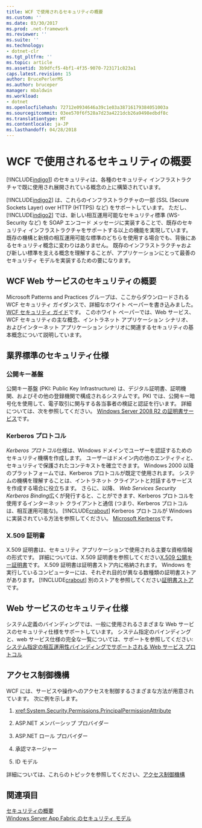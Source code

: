 ```yaml
---
title: WCF で使用されるセキュリティの概要
ms.custom: ''
ms.date: 03/30/2017
ms.prod: .net-framework
ms.reviewer: ''
ms.suite: ''
ms.technology:
- dotnet-clr
ms.tgt_pltfrm: ''
ms.topic: article
ms.assetid: 3b9dfcf5-4bf1-4f35-9070-723171c823a1
caps.latest.revision: 15
author: BrucePerlerMS
ms.author: bruceper
manager: mbaldwin
ms.workload:
- dotnet
ms.openlocfilehash: 72712e0934646a39c1e03a38716179384051003a
ms.sourcegitcommit: 03ee570f6f528a7d23a4221dcb26a9498edbdf8c
ms.translationtype: MT
ms.contentlocale: ja-JP
ms.lasthandoff: 04/28/2018
---
```

# <a name="security-concepts-used-in-wcf"></a>WCF で使用されるセキュリティの概要
[!INCLUDE[indigo1](../../../../includes/indigo1-md.md)] のセキュリティは、各種のセキュリティ インフラストラクチャで既に使用され展開されている概念の上に構築されています。  
  
 [!INCLUDE[indigo2](../../../../includes/indigo2-md.md)] は、これらのインフラストラクチャの一部 (SSL (Secure Sockets Layer) over HTTP (HTTPS) など) をサポートしています。 ただし、[!INCLUDE[indigo2](../../../../includes/indigo2-md.md)] では、新しい相互運用可能なセキュリティ標準 (WS-Security など) を SOAP エンコード メッセージに実装することで、既存のセキュリティ インフラストラクチャをサポートする以上の機能を実現しています。 既存の機構と新規の相互運用可能な標準のどちらを使用する場合でも、背後にあるセキュリティ概念に変わりはありません。 既存のインフラストラクチャおよび新しい標準を支える概念を理解することが、アプリケーションにとって最善のセキュリティ モデルを実装するための要になります。  
  
## <a name="introduction-to-security-for-wcf-web-services"></a>WCF Web サービスのセキュリティの概要  
 Microsoft Patterns and Practices グループは、ここからダウンロードされる WCF セキュリティ ガイダンスで、詳細なホワイト ペーパーを書き込みました。 [WCF セキュリティ ガイド](http://go.microsoft.com/fwlink/?LinkId=210210)です。 このホワイト ペーパーでは、Web サービス、WCF セキュリティの主な概念、イントラネット アプリケーション シナリオ、およびインターネット アプリケーション シナリオに関連するセキュリティの基本概念について説明しています。  
  
## <a name="industry-wide-security-specifications"></a>業界標準のセキュリティ仕様  
  
### <a name="public-key-infrastructure"></a>公開キー基盤  
 公開キー基盤 (PKI: Public Key Infrastructure) は、デジタル証明書、証明機関、およびその他の登録機関で構成されるシステムです。PKI では、公開キー暗号化を使用して、電子取引に関与する各当事者の検証と認証を行います。 詳細については、次を参照してください。 [Windows Server 2008 R2 の証明書サービス](http://go.microsoft.com/fwlink/?LinkId=210211)です。  
  
### <a name="kerberos-protocol"></a>Kerberos プロトコル  
 *Kerberos プロトコル*仕様は、Windows ドメインでユーザーを認証するためのセキュリティ機構を作成します。 ユーザーはドメイン内の他のエンティティと、セキュリティで保護されたコンテキストを確立できます。 Windows 2000 以降のプラットフォームでは、Kerberos プロトコルが既定で使用されます。 システムの機構を理解することは、イントラネット クライアントと対話するサービスを作成する場合に役立ちます。 さらに、以降、 *Web Services Security Kerberos Binding*広くが発行すると、ことができます、Kerberos プロトコルを使用するインターネット クライアントと通信 (つまり、Kerberos プロトコルは、相互運用可能な)。 [!INCLUDE[crabout](../../../../includes/crabout-md.md)] Kerberos プロトコルが Windows に実装されている方法を参照してください。 [Microsoft Kerberos](http://go.microsoft.com/fwlink/?LinkId=210212)です。  
  
### <a name="x509-certificates"></a>X.509 証明書  
 X.509 証明書は、セキュリティ アプリケーションで使用される主要な資格情報の形式です。 詳細については、X.509 証明書を参照してください[X.509 公開キー証明書](http://go.microsoft.com/fwlink/?LinkId=210213)です。 X.509 証明書は証明書ストア内に格納されます。 Windows を実行しているコンピューターには、それぞれ目的が異なる数種類の証明書ストアがあります。 [!INCLUDE[crabout](../../../../includes/crabout-md.md)] 別のストアを参照してください[証明書ストア](http://go.microsoft.com/fwlink/?LinkID=87787)です。  
  
## <a name="web-services-security-specifications"></a>Web サービスのセキュリティ仕様  
 システム定義のバインディングでは、一般に使用されるさまざまな Web サービスのセキュリティ仕様をサポートしています。 システム指定のバインディングと、web サービス仕様の完全な一覧については、サポートを参照してください:[システム指定の相互運用性バインディングでサポートされる Web サービス プロトコル](../../../../docs/framework/wcf/feature-details/web-services-protocols-supported-by-system-provided-interoperability-bindings.md)  
  
## <a name="access-control-mechanisms"></a>アクセス制御機構  
 WCF には、サービスや操作へのアクセスを制御するさまざまな方法が用意されています。 次に例を示します。  
  
1.  <xref:System.Security.Permissions.PrincipalPermissionAttribute>  
  
2.  ASP.NET メンバーシップ プロバイダー  
  
3.  ASP.NET ロール プロバイダー  
  
4.  承認マネージャー  
  
5.  ID モデル  
  
 詳細については、これらのトピックを参照してください、[アクセス制御機構](../../../../docs/framework/wcf/feature-details/access-control-mechanisms.md)  
  
## <a name="see-also"></a>関連項目  
 [セキュリティの概要](../../../../docs/framework/wcf/feature-details/security-overview.md)  
 [Windows Server App Fabric のセキュリティ モデル](http://go.microsoft.com/fwlink/?LinkID=201279&clcid=0x409)
